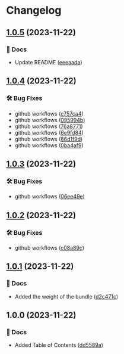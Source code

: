 # Changelog

## [1.0.5](https://github.com/Pilaton/sleep-sleep/compare/v1.0.4...v1.0.5) (2023-11-22)


### 📝 Docs

* Update README ([eeeaada](https://github.com/Pilaton/sleep-sleep/commit/eeeaada892a47d8a81ac1539daf0e66c4bba8cda))

## [1.0.4](https://github.com/Pilaton/sleep-sleep/compare/v1.0.3...v1.0.4) (2023-11-22)


### 🛠️ Bug Fixes

* github workflows ([c757ca4](https://github.com/Pilaton/sleep-sleep/commit/c757ca49b2497949c30a9c0ea477cd461e37cbeb))
* github workflows ([095994b](https://github.com/Pilaton/sleep-sleep/commit/095994b5209a61dd9eaea0275fccb82b07d4828f))
* github workflows ([76a8771](https://github.com/Pilaton/sleep-sleep/commit/76a8771e8ae5df35fd71d9880c05c3f473e322ac))
* github workflows ([6e9fd84](https://github.com/Pilaton/sleep-sleep/commit/6e9fd84319f72dbe9d53545777def0269d82572b))
* github workflows ([86d1f9d](https://github.com/Pilaton/sleep-sleep/commit/86d1f9d20c7fcd816f0d291930df7b80f22d0f9f))
* github workflows ([0ba4af9](https://github.com/Pilaton/sleep-sleep/commit/0ba4af94507344cd6ee394a7f742f3685038a056))

## [1.0.3](https://github.com/Pilaton/sleep-sleep/compare/v1.0.2...v1.0.3) (2023-11-22)


### 🛠️ Bug Fixes

* github workflows ([06ee49e](https://github.com/Pilaton/sleep-sleep/commit/06ee49e0d40f628acf0a2bf49a9072a9eebd043d))

## [1.0.2](https://github.com/Pilaton/sleep-sleep/compare/v1.0.1...v1.0.2) (2023-11-22)


### 🛠️ Bug Fixes

* github workflows ([c08a89c](https://github.com/Pilaton/sleep-sleep/commit/c08a89cfd4c45e6d9e47557edd788e9bf316c532))

## [1.0.1](https://github.com/Pilaton/sleep-sleep/compare/v1.0.0...v1.0.1) (2023-11-22)


### 📝 Docs

* Added the weight of the bundle ([d2c471c](https://github.com/Pilaton/sleep-sleep/commit/d2c471c42c3ecd33e2a4d492181b80486a79e712))

## 1.0.0 (2023-11-22)


### 📝 Docs

* Added Table of Contents ([dd5589a](https://github.com/Pilaton/sleep-sleep/commit/dd5589af651f222d9163a5200f6754b60854e428))

